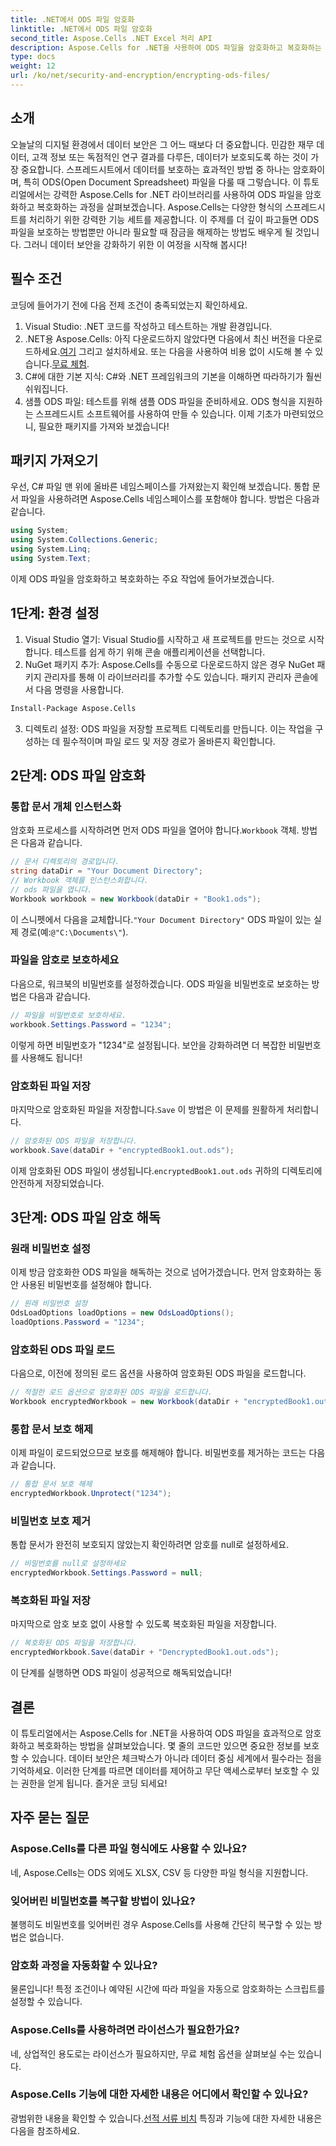 ```yaml
---
title: .NET에서 ODS 파일 암호화
linktitle: .NET에서 ODS 파일 암호화
second_title: Aspose.Cells .NET Excel 처리 API
description: Aspose.Cells for .NET을 사용하여 ODS 파일을 암호화하고 복호화하는 방법을 알아보세요. 데이터를 보호하기 위한 단계별 가이드입니다.
type: docs
weight: 12
url: /ko/net/security-and-encryption/encrypting-ods-files/
---
```

## 소개
오늘날의 디지털 환경에서 데이터 보안은 그 어느 때보다 더 중요합니다. 민감한 재무 데이터, 고객 정보 또는 독점적인 연구 결과를 다루든, 데이터가 보호되도록 하는 것이 가장 중요합니다. 스프레드시트에서 데이터를 보호하는 효과적인 방법 중 하나는 암호화이며, 특히 ODS(Open Document Spreadsheet) 파일을 다룰 때 그렇습니다. 이 튜토리얼에서는 강력한 Aspose.Cells for .NET 라이브러리를 사용하여 ODS 파일을 암호화하고 복호화하는 과정을 살펴보겠습니다.
Aspose.Cells는 다양한 형식의 스프레드시트를 처리하기 위한 강력한 기능 세트를 제공합니다. 이 주제를 더 깊이 파고들면 ODS 파일을 보호하는 방법뿐만 아니라 필요할 때 잠금을 해제하는 방법도 배우게 될 것입니다. 그러니 데이터 보안을 강화하기 위한 이 여정을 시작해 봅시다!
## 필수 조건
코딩에 들어가기 전에 다음 전제 조건이 충족되었는지 확인하세요.
1. Visual Studio: .NET 코드를 작성하고 테스트하는 개발 환경입니다.
2. .NET용 Aspose.Cells: 아직 다운로드하지 않았다면 다음에서 최신 버전을 다운로드하세요.[여기](https://releases.aspose.com/cells/net/) 그리고 설치하세요. 또는 다음을 사용하여 비용 없이 시도해 볼 수 있습니다.[무료 체험](https://releases.aspose.com/).
3. C#에 대한 기본 지식: C#와 .NET 프레임워크의 기본을 이해하면 따라하기가 훨씬 쉬워집니다.
4. 샘플 ODS 파일: 테스트를 위해 샘플 ODS 파일을 준비하세요. ODS 형식을 지원하는 스프레드시트 소프트웨어를 사용하여 만들 수 있습니다.
이제 기초가 마련되었으니, 필요한 패키지를 가져와 보겠습니다!
## 패키지 가져오기
우선, C# 파일 맨 위에 올바른 네임스페이스를 가져왔는지 확인해 보겠습니다. 통합 문서 파일을 사용하려면 Aspose.Cells 네임스페이스를 포함해야 합니다. 방법은 다음과 같습니다.
```csharp
using System;
using System.Collections.Generic;
using System.Linq;
using System.Text;
```
이제 ODS 파일을 암호화하고 복호화하는 주요 작업에 들어가보겠습니다.
## 1단계: 환경 설정
1. Visual Studio 열기: Visual Studio를 시작하고 새 프로젝트를 만드는 것으로 시작합니다. 테스트를 쉽게 하기 위해 콘솔 애플리케이션을 선택합니다.
2. NuGet 패키지 추가: Aspose.Cells를 수동으로 다운로드하지 않은 경우 NuGet 패키지 관리자를 통해 이 라이브러리를 추가할 수도 있습니다. 패키지 관리자 콘솔에서 다음 명령을 사용합니다.
```bash
Install-Package Aspose.Cells
```
3. 디렉토리 설정: ODS 파일을 저장할 프로젝트 디렉토리를 만듭니다. 이는 작업을 구성하는 데 필수적이며 파일 로드 및 저장 경로가 올바른지 확인합니다.

## 2단계: ODS 파일 암호화
### 통합 문서 개체 인스턴스화
 암호화 프로세스를 시작하려면 먼저 ODS 파일을 열어야 합니다.`Workbook` 객체. 방법은 다음과 같습니다.
```csharp
// 문서 디렉토리의 경로입니다.
string dataDir = "Your Document Directory";
// Workbook 객체를 인스턴스화합니다.
// ods 파일을 엽니다.
Workbook workbook = new Workbook(dataDir + "Book1.ods");
```
 이 스니펫에서 다음을 교체합니다.`"Your Document Directory"` ODS 파일이 있는 실제 경로(예:`@"C:\Documents\"`).
### 파일을 암호로 보호하세요
다음으로, 워크북의 비밀번호를 설정하겠습니다. ODS 파일을 비밀번호로 보호하는 방법은 다음과 같습니다.
```csharp
// 파일을 비밀번호로 보호하세요.
workbook.Settings.Password = "1234";
```
이렇게 하면 비밀번호가 "1234"로 설정됩니다. 보안을 강화하려면 더 복잡한 비밀번호를 사용해도 됩니다!
### 암호화된 파일 저장
 마지막으로 암호화된 파일을 저장합니다.`Save` 이 방법은 이 문제를 원활하게 처리합니다.
```csharp
// 암호화된 ODS 파일을 저장합니다.
workbook.Save(dataDir + "encryptedBook1.out.ods");
```
 이제 암호화된 ODS 파일이 생성됩니다.`encryptedBook1.out.ods` 귀하의 디렉토리에 안전하게 저장되었습니다.
## 3단계: ODS 파일 암호 해독
### 원래 비밀번호 설정
이제 방금 암호화한 ODS 파일을 해독하는 것으로 넘어가겠습니다. 먼저 암호화하는 동안 사용된 비밀번호를 설정해야 합니다.
```csharp
// 원래 비밀번호 설정
OdsLoadOptions loadOptions = new OdsLoadOptions();
loadOptions.Password = "1234";
```
### 암호화된 ODS 파일 로드
다음으로, 이전에 정의된 로드 옵션을 사용하여 암호화된 ODS 파일을 로드합니다.
```csharp
// 적절한 로드 옵션으로 암호화된 ODS 파일을 로드합니다.
Workbook encryptedWorkbook = new Workbook(dataDir + "encryptedBook1.out.ods", loadOptions);
```
### 통합 문서 보호 해제
이제 파일이 로드되었으므로 보호를 해제해야 합니다. 비밀번호를 제거하는 코드는 다음과 같습니다.
```csharp
// 통합 문서 보호 해제
encryptedWorkbook.Unprotect("1234");
```
### 비밀번호 보호 제거
통합 문서가 완전히 보호되지 않았는지 확인하려면 암호를 null로 설정하세요.
```csharp
// 비밀번호를 null로 설정하세요
encryptedWorkbook.Settings.Password = null;
```
### 복호화된 파일 저장
마지막으로 암호 보호 없이 사용할 수 있도록 복호화된 파일을 저장합니다.
```csharp
// 복호화된 ODS 파일을 저장합니다.
encryptedWorkbook.Save(dataDir + "DencryptedBook1.out.ods");
```
이 단계를 실행하면 ODS 파일이 성공적으로 해독되었습니다!
## 결론
이 튜토리얼에서는 Aspose.Cells for .NET을 사용하여 ODS 파일을 효과적으로 암호화하고 복호화하는 방법을 살펴보았습니다. 몇 줄의 코드만 있으면 중요한 정보를 보호할 수 있습니다. 데이터 보안은 체크박스가 아니라 데이터 중심 세계에서 필수라는 점을 기억하세요.
이러한 단계를 따르면 데이터를 제어하고 무단 액세스로부터 보호할 수 있는 권한을 얻게 됩니다. 즐거운 코딩 되세요!
## 자주 묻는 질문
### Aspose.Cells를 다른 파일 형식에도 사용할 수 있나요?
네, Aspose.Cells는 ODS 외에도 XLSX, CSV 등 다양한 파일 형식을 지원합니다.
### 잊어버린 비밀번호를 복구할 방법이 있나요?
불행히도 비밀번호를 잊어버린 경우 Aspose.Cells를 사용해 간단히 복구할 수 있는 방법은 없습니다.
### 암호화 과정을 자동화할 수 있나요?
물론입니다! 특정 조건이나 예약된 시간에 따라 파일을 자동으로 암호화하는 스크립트를 설정할 수 있습니다.
### Aspose.Cells를 사용하려면 라이선스가 필요한가요?
네, 상업적인 용도로는 라이선스가 필요하지만, 무료 체험 옵션을 살펴보실 수는 있습니다.
### Aspose.Cells 기능에 대한 자세한 내용은 어디에서 확인할 수 있나요?
 광범위한 내용을 확인할 수 있습니다.[선적 서류 비치](https://reference.aspose.com/cells/net/) 특징과 기능에 대한 자세한 내용은 다음을 참조하세요.